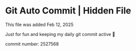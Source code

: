 # Git Auto Commit | Hidden File

This file was added Feb 12, 2025

Just for fun and keeping my daily git commit active 🤪

commit number: 2527568
